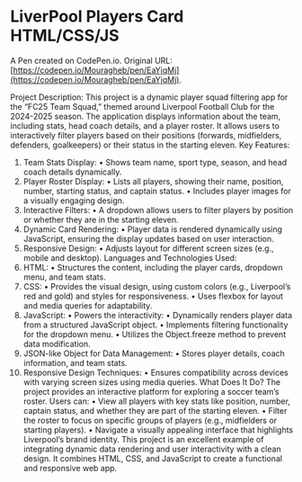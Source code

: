 # LiverPool Players Card HTML/CSS/JS

A Pen created on CodePen.io. Original URL: [https://codepen.io/Mouragheb/pen/EaYjqMj](https://codepen.io/Mouragheb/pen/EaYjqMj).

Project Description:
This project is a dynamic player squad filtering app for the “FC25 Team Squad,” themed around Liverpool Football Club for the 2024-2025 season. The application displays information about the team, including stats, head coach details, and a player roster. It allows users to interactively filter players based on their positions (forwards, midfielders, defenders, goalkeepers) or their status in the starting eleven.
Key Features:
1. Team Stats Display:
• Shows team name, sport type, season, and head coach details dynamically.
2. Player Roster Display:
• Lists all players, showing their name, position, number, starting status, and captain status.
• Includes player images for a visually engaging design.
3. Interactive Filters:
• A dropdown allows users to filter players by position or whether they are in the starting eleven.
4. Dynamic Card Rendering:
• Player data is rendered dynamically using JavaScript, ensuring the display updates based on user interaction.
5. Responsive Design:
• Adjusts layout for different screen sizes (e.g., mobile and desktop).
Languages and Technologies Used:
1. HTML:
• Structures the content, including the player cards, dropdown menu, and team stats.
2. CSS:
• Provides the visual design, using custom colors (e.g., Liverpool’s red and gold) and styles for responsiveness.
• Uses flexbox for layout and media queries for adaptability.
3. JavaScript:
• Powers the interactivity:
• Dynamically renders player data from a structured JavaScript object.
• Implements filtering functionality for the dropdown menu.
• Utilizes the Object.freeze method to prevent data modification.
4. JSON-like Object for Data Management:
• Stores player details, coach information, and team stats.
5. Responsive Design Techniques:
• Ensures compatibility across devices with varying screen sizes using media queries.
What Does It Do?
The project provides an interactive platform for exploring a soccer team’s roster. Users can:
• View all players with key stats like position, number, captain status, and whether they are part of the starting eleven.
• Filter the roster to focus on specific groups of players (e.g., midfielders or starting players).
• Navigate a visually appealing interface that highlights Liverpool’s brand identity.
This project is an excellent example of integrating dynamic data rendering and user interactivity with a clean design. It combines HTML, CSS, and JavaScript to create a functional and responsive web app.
